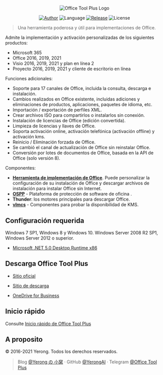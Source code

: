 ﻿#

<p align="center">
<img alt="Office Tool Plus Logo" src="https://otp.landian.vip/static/images/logo.png"/>
</p>

<p align="center">
<a href="https://www.coolhub.top/" target="_blank"><img alt="Author" src="https://img.shields.io/badge/Author-Yerong-blue?style=flat-square"/></a>
<img alt="Language" src="https://img.shields.io/badge/Language-C%23-green?style=flat-square"/>
<a href="https://otp.landian.vip/" target="_blank"><img alt="Release" src="https://img.shields.io/github/v/release/YerongAI/Office-Tool?style=flat-square"/></a>
<img alt="License" src="https://img.shields.io/github/license/YerongAI/Office-Tool?style=flat-square"/>
</p>

> Una herramienta poderosa y útil para implementaciones de Office.

Admite la implementación y activación personalizadas de los siguientes productos:

- Microsoft 365
- Office 2016, 2019, 2021
- Visio 2016, 2019, 2021 y plan en línea 2
- Proyecto 2016, 2019, 2021 y cliente de escritorio en línea

Funciones adicionales:

- Soporte para 17 canales de Office, incluida la consulta, descarga e instalación.
- Cambios realizados en Office existente, incluidas adiciones y eliminaciones de productos, aplicaciones, paquetes de idioma, etc.
- Importación / exportación de perfiles XML.
- Crear archivos ISO para compartirlos o instalarlos sin conexión.
- Instalación de licencias de Office (edición convertida).
- Limpieza de licencias y llaves de Office.
- Soporta activación online, activación telefónica (activación offline) y activación kms.
- Reinicio / Eliminación forzada de Office.
- Se cambió el canal de actualización de Office sin reinstalar Office.
- Conversión por lotes de documentos de Office, basada en la API de Office (solo versión 8).

Componentes:

- **[Herramienta de implementación de Office](https://docs.microsoft.com/es-es/deployoffice/overview-office-deployment-tool)**. Puede personalizar la configuración de su instalación de Office y descargar archivos de instalación para instalar Office sin Internet.
- **[OSPP](https://docs.microsoft.com/es-es/DeployOffice/vlactivation/tools-to-manage-volume-activation-of-office)** - Plataforma de protección de software de oficina .
- **Thunder**: los motores principales para descargar Office.
- **[vlmcs](https://github.com/Wind4/vlmcsd)** - Componentes para probar la disponibilidad de KMS.

## Configuración requerida

Windows 7 SP1, Windows 8 y Windows 10.
Windows Server 2008 R2 SP1, Windows Server 2012 o superior.

- [Microsoft .NET 5.0 Desktop Runtime x86](https://dotnet.microsoft.com/download/dotnet/current/runtime)

## Descarga Office Tool Plus

- [Sitio oficial](https://otp.landian.vip/)

- [Sitio de descarga](https://download.coolhub.top/)

- [OneDrive for Business](https://coolhub-my.sharepoint.com/:f:/g/personal/yerong_coolhub_onmicrosoft_com/Ev9IUbXAw01JgwrAgsIFB8YBzJebdZZpmsR9hZFAZZVDgg?e=AkSdZU)

## Inicio rápido

Consulte [Inicio rápido de Office Tool Plus](https://github.com/YerongAI/Office-Tool/wiki/Office-Tool-Plus-Quick-Start)

## A proposito

© 2016-2021 Yerong. Todos los derechos reservados.

> Blog [@Yerong の 小窝](https://www.coolhub.top/) · GitHub [@YerongAI](https://github.com/YerongAI) · Telegram [@Office Tool Plus](https://t.me/otp_channel)
